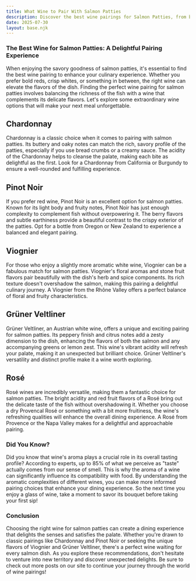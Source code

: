 ```yaml
---
title: What Wine to Pair With Salmon Patties
description: Discover the best wine pairings for Salmon Patties, from bold reds to crisp whites.
date: 2025-07-30
layout: base.njk
---
```


### The Best Wine for Salmon Patties: A Delightful Pairing Experience

When enjoying the savory goodness of salmon patties, it's essential to find the best wine pairing to enhance your culinary experience. Whether you prefer bold reds, crisp whites, or something in between, the right wine can elevate the flavors of the dish. Finding the perfect wine pairing for salmon patties involves balancing the richness of the fish with a wine that complements its delicate flavors. Let's explore some extraordinary wine options that will make your next meal unforgettable.

## Chardonnay

Chardonnay is a classic choice when it comes to pairing with salmon patties. Its buttery and oaky notes can match the rich, savory profile of the patties, especially if you use bread crumbs or a creamy sauce. The acidity of the Chardonnay helps to cleanse the palate, making each bite as delightful as the first. Look for a Chardonnay from California or Burgundy to ensure a well-rounded and fulfilling experience.

## Pinot Noir

If you prefer red wine, Pinot Noir is an excellent option for salmon patties. Known for its light body and fruity notes, Pinot Noir has just enough complexity to complement fish without overpowering it. The berry flavors and subtle earthiness provide a beautiful contrast to the crispy exterior of the patties. Opt for a bottle from Oregon or New Zealand to experience a balanced and elegant pairing.

## Viognier

For those who enjoy a slightly more aromatic white wine, Viognier can be a fabulous match for salmon patties. Viognier's floral aromas and stone fruit flavors pair beautifully with the dish's herb and spice components. Its rich texture doesn't overshadow the salmon, making this pairing a delightful culinary journey. A Viognier from the Rhône Valley offers a perfect balance of floral and fruity characteristics.

## Grüner Veltliner

Grüner Veltliner, an Austrian white wine, offers a unique and exciting pairing for salmon patties. Its peppery finish and citrus notes add a zesty dimension to the dish, enhancing the flavors of both the salmon and any accompanying greens or lemon zest. This wine's vibrant acidity will refresh your palate, making it an unexpected but brilliant choice. Grüner Veltliner's versatility and distinct profile make it a wine worth exploring.

## Rosé

Rosé wines are incredibly versatile, making them a fantastic choice for salmon patties. The bright acidity and red fruit flavors of a Rosé bring out the delicate taste of the fish without overshadowing it. Whether you choose a dry Provencal Rosé or something with a bit more fruitiness, the wine's refreshing qualities will enhance the overall dining experience. A Rosé from Provence or the Napa Valley makes for a delightful and approachable pairing.

### Did You Know?

Did you know that wine's aroma plays a crucial role in its overall tasting profile? According to experts, up to 85% of what we perceive as "taste" actually comes from our sense of smell. This is why the aroma of a wine can significantly influence its compatibility with food. By understanding the aromatic complexities of different wines, you can make more informed pairing choices that enhance your dining experience. So the next time you enjoy a glass of wine, take a moment to savor its bouquet before taking your first sip!

### Conclusion

Choosing the right wine for salmon patties can create a dining experience that delights the senses and satisfies the palate. Whether you're drawn to classic pairings like Chardonnay and Pinot Noir or seeking the unique flavors of Viognier and Grüner Veltliner, there's a perfect wine waiting for every salmon dish. As you explore these recommendations, don't hesitate to venture into new territory and discover unexpected delights. Be sure to check out more posts on our site to continue your journey through the world of wine pairings!